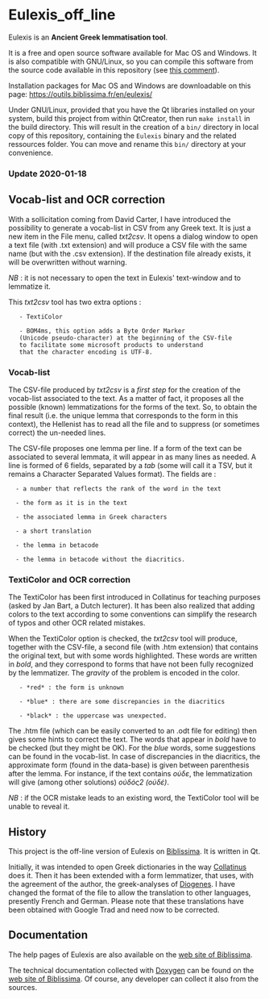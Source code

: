 # Eulexis_off_line

Eulexis is an **Ancient Greek lemmatisation tool**. 

It is a free and open source software available for Mac OS and Windows. 
It is also compatible with GNU/Linux, so you can compile this software from the source code available in this repository (see [this comment](https://github.com/PhVerkerk/Eulexis_off_line/issues/3#issue-737616080)).

Installation packages for Mac OS and Windows are downloadable on this page: https://outils.biblissima.fr/en/eulexis/

Under GNU/Linux, provided that you have the Qt libraries installed on your system, build this project from within QtCreator, then run `make install` in the build directory. This will result in the creation of a `bin/` directory in local copy of this repository, containing the `Eulexis` binary and the related ressources folder. You can move and rename this `bin/` directory at your convenience.

### Update 2020-01-18

## Vocab-list and OCR correction
With a sollicitation coming from David Carter,
I have introduced the possibility to generate
a vocab-list in CSV from any Greek text.
It is just a new item in the File menu, called _txt2csv_.
It opens a dialog window to open a text file 
(with .txt extension)
and will produce a CSV file with the same name
(but with the .csv extension). 
If the destination file already exists,
it will be overwritten without warning.

*NB* : it is not necessary to open the text in Eulexis'
text-window and to lemmatize it.

This _txt2csv_ tool has two extra options :

       - TextiColor

       - BOM4ms, this option adds a Byte Order Marker 
       (Unicode pseudo-character) at the beginning of the CSV-file
       to facilitate some microsoft products to understand
       that the character encoding is UTF-8.

### Vocab-list
The CSV-file produced by _txt2csv_ is a *first step*
for the creation of the vocab-list associated to the text.
As a matter of fact, it proposes all the possible (known)
lemmatizations for the forms of the text.
So, to obtain the final result (i.e. the unique lemma
that corresponds to the form in this context), 
the Hellenist has to read all the file and to suppress
(or sometimes correct) the un-needed lines.

The CSV-file proposes one lemma per line.
If a form of the text can be associated to several lemmata,
it will appear in as many lines as needed.
A line is formed of 6 fields, separated by a *tab*
(some will call it a TSV, but it remains a Character
Separated Values format). The fields are :

      - a number that reflects the rank of the word in the text

      - the form as it is in the text

      - the associated lemma in Greek characters

      - a short translation

      - the lemma in betacode

      - the lemma in betacode without the diacritics.

### TextiColor and OCR correction
The TextiColor has been first introduced in Collatinus
for teaching purposes (asked by Jan Bart, a Dutch lecturer).
It has been also realized that adding colors to the text
according to some conventions can simplify the research
of typos and other OCR related mistakes.

When the TextiColor option is checked, the _txt2csv_ tool
will produce, together with the CSV-file, 
a second file (with .htm extension) that 
contains the original text, but with some words highlighted.
These words are written in *bold*, and they
correspond to forms that have not been fully recognized
by the lemmatizer. 
The _gravity_ of the problem is encoded in the color.

       - *red* : the form is unknown

       - *blue* : there are some discrepancies in the diacritics

       - *black* : the uppercase was unexpected.

The .htm file (which can be easily converted to an .odt file for editing)
then gives some hints to correct the text.
The words that appear in *bold* have to be checked
(but they might be OK).
For the *blue* words, some suggestions can be found
in the vocab-list. In case of discrepancies in the diacritics,
the approximate form (found in the data-base) is given between 
parenthesis after the lemma. For instance, if the text contains
_οὐδε_, the lemmatization will give (among other solutions) 
_οὐδός2 (οὐδέ)_.

*NB* : if the OCR mistake leads to an existing word,
the TextiColor tool will be unable to reveal it.

## History
This project is the off-line version of Eulexis on 
[Biblissima](http://outils.biblissima.fr/fr/eulexis/).
It is written in Qt.

Initially, it was intended to open Greek dictionaries
in the way [Collatinus](http://outils.biblissima.fr/fr/collatinus/) does it.
Then it has been extended with a form lemmatizer,
that uses, with the agreement of the author,
the greek-analyses of [Diogenes](https://community.dur.ac.uk/p.j.heslin/Software/Diogenes/).
I have changed the format of the file to allow
the translation to other languages, presently
French and German. Please note that these translations
have been obtained with Google Trad and need now to be
corrected.

## Documentation
The help pages of Eulexis are also available on the
[web site of Biblissima](https://outils.biblissima.fr/fr/eulexis/aide/).

The technical documentation collected with [Doxygen](https://www.doxygen.nl/index.html)
can be found on the [web site of Biblissima](https://outils.biblissima.fr/fr/eulexis/doc/).
Of course, any developer can collect it also from the sources.
